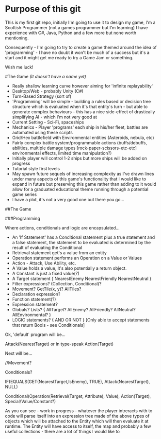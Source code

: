# Purpose of this git
This is my first git repo, initially I'm going to use it to design my game, I'm a Scottish Programmer (not a games programmer but I'm learning) I have experience with C#, Java, Python and a few more but none worth mentioning.

Consequently - I'm going to try to create a game themed around the idea of 'programming' - I have no doubt it won't be much of a success but it's a start and it might get me ready to try a Game Jam or something.

Wish me luck!


#The Game
_(It doesn't have a name yet)_

* Really shallow learning curve however aiming for 'infinite replayability'
* Desktop/Web - probably Unity (C#)
* Turn-Based Strategy (sort of)
* 'Programming' will be simple - building a rules based or decision tree structure which is evaluated when it's that entity's turn - but able to generate complex behaviours - this has a nice side-effect of drastically simplifying AI - which i'm not very good at
* Current Setting - Sci-Fi, spaceships
* Mechanics - Player 'programs' each ship in his/her fleet, battles are automated using these scripts
* Grid/Hex battlefield with Environmental entities (Asteroids, nebula, etc)
* Fairly complex battle system/programmable actions (buffs/debuffs, abilities, multiple damage types [rock-paper-scissors-etc-etc] environmental effects, limited time manipulation?)
* Initially player will control 1-2 ships but more ships will be added on progress
* Tutorial style first levels
* May spawn future sequels of increasing complexity as I've drawn lines under many aspects of this game's functionality that I would like to expand in future but preserving this game rather than adding to it would allow for a graduated educational theme running through a potential game series
* I have a plot, it's not a very good one but there you go...


##The Game



###Programming

Where actions, conditionals and logic are encapsulated...
* An 'If Statement' has a Conditional statement plus a true statement and a false statement, the statement to be evaluated is determined by the result of evaluating the Conditional
* Retrieval statement get's a value from an entity
* Operation statement performs an Operation on a Value or Values
* Action - Attack, Use Ability, etc.
* A Value holds a value, it's also potentially a return object.
* A Constant is just a fixed value(?)
* A Target statement {
NearestEnemy
NearestFriendly
NearestNeutral
}
* Filter expressions? (Collection, Conditional)?
* Movement? GetTile(x, y)? AllTiles?
* Declaration expression?
* Function statement(?)
* Expression statement?
* Globals? Lists? {
AllTarget?
AllEnemy?
AllFriendly?
AllNeutral?
AllEnvironmental?
}
* LOGIC statements?
{
AND
OR
NOT
}
[Only able to accept statements that return Bools - see Conditionals]

Ok, 'default' program will be...

Attack(NearestTarget) or in type-speak Action(Target)

Next will be...

//Movement?

Conditionals? 

IF(EQUALS(GET(NearestTarget,IsEnemy), TRUE), Attack(NearestTarget), NULL)

Conditional(Operation(Retrieval(Target, Attribute), Value), Action(Target), Special/Value/Constant?)


As you can see - work in progress - whatever the player intreracts with to code will parse itself into an expression tree made of the above types of objects which will be attached to the Entity which will then evaluate it at runtime. The Entity will have access to itself, the map and probably a few useful collections - there are a lot of things I would like to 
